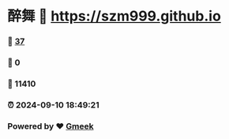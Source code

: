 # 醉舞 :link: https://szm999.github.io 
### :page_facing_up: [37](https://szm999.github.io/tag.html) 
### :speech_balloon: 0 
### :hibiscus: 11410 
### :alarm_clock: 2024-09-10 18:49:21 
### Powered by :heart: [Gmeek](https://github.com/Meekdai/Gmeek)
